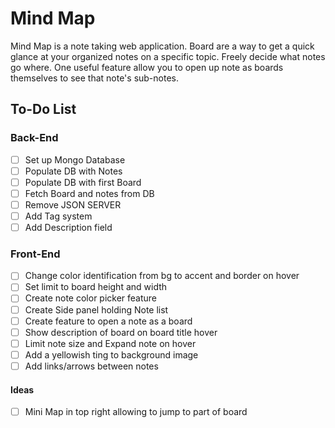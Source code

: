 # Mind Map

Mind Map is a note taking web application. Board are a way to get a quick glance at your organized notes on a specific topic. Freely decide what notes go where. One useful feature allow you to open up note as boards themselves to see that note's sub-notes.

## To-Do List

### Back-End
- [ ] Set up Mongo Database
- [ ] Populate DB with Notes
- [ ] Populate DB with first Board
- [ ] Fetch Board and notes from DB
- [ ] Remove JSON SERVER
- [ ] Add Tag system
- [ ] Add Description field

### Front-End
- [ ] Change color identification from bg to accent and border on hover
- [ ] Set limit to board height and width
- [ ] Create note color picker feature
- [ ] Create Side panel holding Note list
- [ ] Create feature to open a note as a board
- [ ] Show description of board on board title hover
- [ ] Limit note size and Expand note on hover
- [ ] Add a yellowish ting to background image
- [ ] Add links/arrows between notes

#### Ideas
- [ ] Mini Map in top right allowing to jump to part of board 
